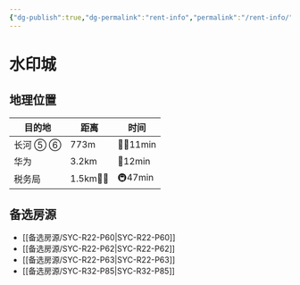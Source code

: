 ```yaml
---
{"dg-publish":true,"dg-permalink":"rent-info","permalink":"/rent-info/"}
---
```



# 水印城

## 地理位置

| 目的地   | 距离       | 时间       |
| -------- | ---------- | ---------- |
| 长河 ⑤ ⑥ | 773m       | 🚶‍♂️11min |
| 华为     | 3.2km      | 🛵12min    |
| 税务局   | 1.5km🚶‍♂️ | 🚇47min    |

## 备选房源

- [[备选房源/SYC-R22-P60\|SYC-R22-P60]]
- [[备选房源/SYC-R22-P62\|SYC-R22-P62]]
- [[备选房源/SYC-R22-P63\|SYC-R22-P63]]
- [[备选房源/SYC-R32-P85\|SYC-R32-P85]]



